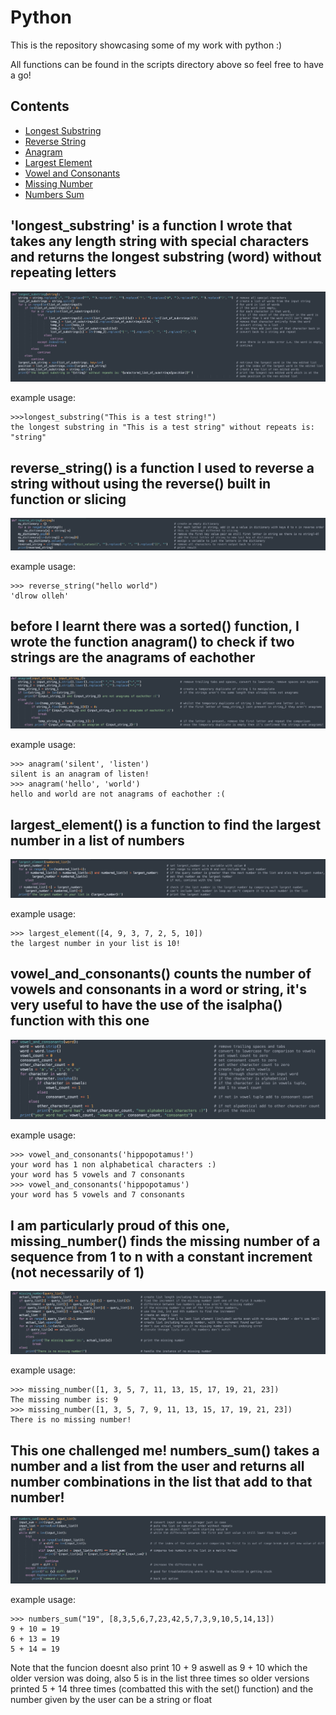 # Python
This is the repository showcasing some of my work with python :)

All functions can be found in the scripts directory above so feel free to have a go!

## Contents
- [Longest Substring](#longest_substring)
- [Reverse String](#reverse_string)
- [Anagram](#anagram)
- [Largest Element](#largest_element)
- [Vowel and Consonants](#vowel_and_consonants)
- [Missing Number](#missing_number)
- [Numbers Sum](#numbers_sum)

<a name="longest_substring"/>

## 'longest_substring' is a function I wrote that takes any length string with special characters and returns the longest substring (word) without repeating letters

![Longest Substring](pictures/longest_substring.png)

example usage:
```
>>>longest_substring("This is a test string!")
the longest substring in "This is a test string" without repeats is: "string"
```

<a name="reverse_string"/>

## reverse_string() is a function I used to reverse a string without using the reverse() built in function or slicing

![Reverse String](pictures/reverse_string.png)

example usage:
```
>>> reverse_string("hello world")
'dlrow olleh'

```

<a name="anagram"/>

## before I learnt there was a sorted() function, I wrote the function anagram() to check if two strings are the anagrams of eachother

![Anagram](pictures/anagram.png)

example usage:
```
>>> anagram('silent', 'listen')
silent is an anagram of listen!
>>> anagram('hello', 'world')
hello and world are not anagrams of eachother :(
```

<a name="largest_element"/>

## largest_element() is a function to find the largest number in a list of numbers

![Largest Element](pictures/largest_element.png)

example usage:
```
>>> largest_element([4, 9, 3, 7, 2, 5, 10])
the largest number in your list is 10!
```

<a name="vowel_and_consonants"/>

## vowel_and_consonants() counts the number of vowels and consonants in a word or string, it's very useful to have the use of the isalpha() function with this one

![Vowel and Consonants](pictures/vowel_and_consonants.png)

example usage:
```
>>> vowel_and_consonants('hippopotamus!')
your word has 1 non alphabetical characters :)
your word has 5 vowels and 7 consonants
>>> vowel_and_consonants('hippopotamus')
your word has 5 vowels and 7 consonants
```

<a name="missing_number"/>

## I am particularly proud of this one, missing_number() finds the missing number of a sequence from 1 to n with a constant increment (not necessarily of 1)

![Missing Number](pictures/missing_number.png)

example usage:
```
>>> missing_number([1, 3, 5, 7, 11, 13, 15, 17, 19, 21, 23])
The missing number is: 9
>>> missing_number([1, 3, 5, 7, 9, 11, 13, 15, 17, 19, 21, 23])
There is no missing number!
```

<a name="numbers_sum"/>

## This one challenged me! numbers_sum() takes a number and a list from the user and returns all number combinations in the list that add to that number!

![Numbers Sum](pictures/numbers_sum.png)

example usage:
```
>>> numbers_sum("19", [8,3,5,6,7,23,42,5,7,3,9,10,5,14,13])
9 + 10 = 19
6 + 13 = 19
5 + 14 = 19
```
Note that the funcion doesnt also print 10 + 9 aswell as 9 + 10 which the older version was doing, also 5 is in the list three times so older versions printed 5 + 14 three times (combatted this with the set() function) and the number given by the user can be a string or float
